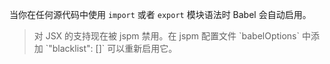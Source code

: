 当你在任何源代码中使用 `import` 或者 `export` 模块语法时 Babel 会自动启用。

<blockquote class="alert alert--info">
  <p>
    对 JSX 的支持现在被 jspm 禁用。在 jspm 配置文件 `babelOptions` 中添加 `"blacklist": []` 可以重新启用它。
  </p>
</blockquote>

